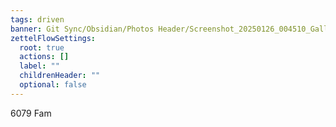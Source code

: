 ```yaml
---
tags: driven
banner: Git Sync/Obsidian/Photos Header/Screenshot_20250126_004510_Gallery.jpg
zettelFlowSettings:
  root: true
  actions: []
  label: ""
  childrenHeader: ""
  optional: false
---
```

6079 Fam